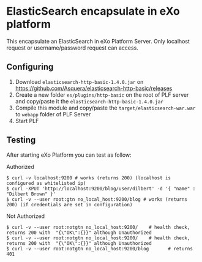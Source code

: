 # ElasticSearch encapsulate in eXo platform

This encapsulate an ElasticSearch in eXo Platform Server.
Only localhost request or username/password request can access.

## Configuring

1. Download `elasticsearch-http-basic-1.4.0.jar` on https://github.com/Asquera/elasticsearch-http-basic/releases
1. Create a new folder `es/plugins/http-basic` on the root of PLF server and copy/paste it the `elasticsearch-http-basic-1.4.0.jar`
1. Compile this module and copy/paste the `target/elasticsearch-war.war` to `webapp` folder of PLF Server
1. Start PLF


## Testing

After starting eXo Platform you can test as follow:

Authorized
```
$ curl -v localhost:9200 # works (returns 200) (localhost is configured as whitelisted ip)
$ curl -XPUT 'http://localhost:9200/blog/user/dilbert' -d '{ "name" : "Dilbert Brown" }'
$ curl -v --user root:gtn no_local_host:9200/blog # works (returns 200) (if credentials are set in configuration)
```

Not Authorized
```
$ curl -v --user root:notgtn no_local_host:9200/    # health check, returns 200 with  "{\"OK\":{}}" although Unauthorized
$ curl -v --user root:notgtn no_local_host:9200/    # health check, returns 200 with  "{\"OK\":{}}" although Unauthorized
$ curl -v --user root:notgtn no_local_host:9200/blog       # returns 401
```